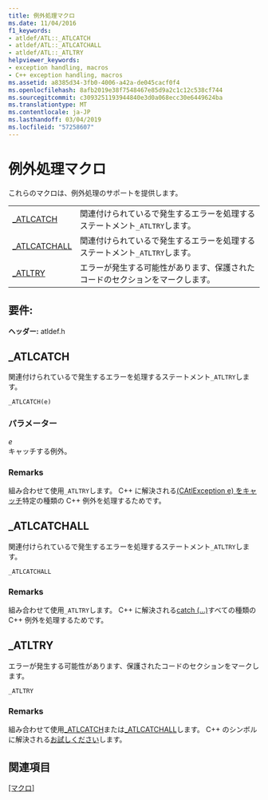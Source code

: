 ```yaml
---
title: 例外処理マクロ
ms.date: 11/04/2016
f1_keywords:
- atldef/ATL::_ATLCATCH
- atldef/ATL::_ATLCATCHALL
- atldef/ATL::_ATLTRY
helpviewer_keywords:
- exception handling, macros
- C++ exception handling, macros
ms.assetid: a8385d34-3fb0-4006-a42a-de045cacf0f4
ms.openlocfilehash: 8afb2019e38f7548467e85d9a2c1c12c538cf744
ms.sourcegitcommit: c3093251193944840e3d0a068ecc30e6449624ba
ms.translationtype: MT
ms.contentlocale: ja-JP
ms.lasthandoff: 03/04/2019
ms.locfileid: "57258607"
---
```

# <a name="exception-handling-macros"></a>例外処理マクロ

これらのマクロは、例外処理のサポートを提供します。

|||
|-|-|
|[_ATLCATCH](#_atlcatch)|関連付けられているで発生するエラーを処理するステートメント`_ATLTRY`します。|
|[_ATLCATCHALL](#_atlcatchall)|関連付けられているで発生するエラーを処理するステートメント`_ATLTRY`します。|
|[_ATLTRY](#_atltry)|エラーが発生する可能性があります、保護されたコードのセクションをマークします。|

## <a name="requirements"></a>要件:

**ヘッダー:** atldef.h

##  <a name="_atlcatch"></a>  _ATLCATCH

関連付けられているで発生するエラーを処理するステートメント`_ATLTRY`します。

```
_ATLCATCH(e)
```

### <a name="parameters"></a>パラメーター

*e*<br/>
キャッチする例外。

### <a name="remarks"></a>Remarks

組み合わせて使用`_ATLTRY`します。 C++ に解決される[(CAtlException e) をキャッチ](../../cpp/try-throw-and-catch-statements-cpp.md)特定の種類の C++ 例外を処理するためです。

##  <a name="_atlcatchall"></a>  _ATLCATCHALL

関連付けられているで発生するエラーを処理するステートメント`_ATLTRY`します。

```
_ATLCATCHALL
```

### <a name="remarks"></a>Remarks

組み合わせて使用`_ATLTRY`します。 C++ に解決される[catch (...)](../../cpp/try-throw-and-catch-statements-cpp.md)すべての種類の C++ 例外を処理するためです。

##  <a name="_atltry"></a>  _ATLTRY

エラーが発生する可能性があります、保護されたコードのセクションをマークします。

```
_ATLTRY
```

### <a name="remarks"></a>Remarks

組み合わせて使用[_ATLCATCH](#_atlcatch)または[_ATLCATCHALL](#_atlcatchall)します。 C++ のシンボルに解決される[お試しください](../../cpp/try-throw-and-catch-statements-cpp.md)します。

## <a name="see-also"></a>関連項目

[[マクロ]](../../atl/reference/atl-macros.md)
